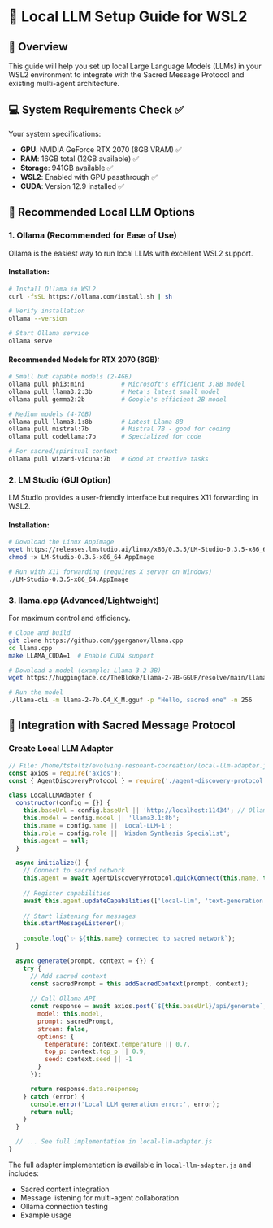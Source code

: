 # 🤖 Local LLM Setup Guide for WSL2

## 🎯 Overview
This guide will help you set up local Large Language Models (LLMs) in your WSL2 environment to integrate with the Sacred Message Protocol and existing multi-agent architecture.

## 💻 System Requirements Check ✅

Your system specifications:
- **GPU**: NVIDIA GeForce RTX 2070 (8GB VRAM) ✅
- **RAM**: 16GB total (12GB available) ✅
- **Storage**: 941GB available ✅
- **WSL2**: Enabled with GPU passthrough ✅
- **CUDA**: Version 12.9 installed ✅

## 🚀 Recommended Local LLM Options

### 1. Ollama (Recommended for Ease of Use)
Ollama is the easiest way to run local LLMs with excellent WSL2 support.

#### Installation:
```bash
# Install Ollama in WSL2
curl -fsSL https://ollama.com/install.sh | sh

# Verify installation
ollama --version

# Start Ollama service
ollama serve
```

#### Recommended Models for RTX 2070 (8GB):
```bash
# Small but capable models (2-4GB)
ollama pull phi3:mini          # Microsoft's efficient 3.8B model
ollama pull llama3.2:3b        # Meta's latest small model
ollama pull gemma2:2b          # Google's efficient 2B model

# Medium models (4-7GB)
ollama pull llama3.1:8b        # Latest Llama 8B
ollama pull mistral:7b         # Mistral 7B - good for coding
ollama pull codellama:7b       # Specialized for code

# For sacred/spiritual context
ollama pull wizard-vicuna:7b   # Good at creative tasks
```

### 2. LM Studio (GUI Option)
LM Studio provides a user-friendly interface but requires X11 forwarding in WSL2.

#### Installation:
```bash
# Download the Linux AppImage
wget https://releases.lmstudio.ai/linux/x86/0.3.5/LM-Studio-0.3.5-x86_64.AppImage
chmod +x LM-Studio-0.3.5-x86_64.AppImage

# Run with X11 forwarding (requires X server on Windows)
./LM-Studio-0.3.5-x86_64.AppImage
```

### 3. llama.cpp (Advanced/Lightweight)
For maximum control and efficiency.

```bash
# Clone and build
git clone https://github.com/ggerganov/llama.cpp
cd llama.cpp
make LLAMA_CUDA=1  # Enable CUDA support

# Download a model (example: Llama 3.2 3B)
wget https://huggingface.co/TheBloke/Llama-2-7B-GGUF/resolve/main/llama-2-7b.Q4_K_M.gguf

# Run the model
./llama-cli -m llama-2-7b.Q4_K_M.gguf -p "Hello, sacred one" -n 256
```

## 🔧 Integration with Sacred Message Protocol

### Create Local LLM Adapter
```javascript
// File: /home/tstoltz/evolving-resonant-cocreation/local-llm-adapter.js
const axios = require('axios');
const { AgentDiscoveryProtocol } = require('./agent-discovery-protocol.js');

class LocalLLMAdapter {
  constructor(config = {}) {
    this.baseUrl = config.baseUrl || 'http://localhost:11434'; // Ollama default
    this.model = config.model || 'llama3.1:8b';
    this.name = config.name || 'Local-LLM-1';
    this.role = config.role || 'Wisdom Synthesis Specialist';
    this.agent = null;
  }

  async initialize() {
    // Connect to sacred network
    this.agent = await AgentDiscoveryProtocol.quickConnect(this.name, this.role);
    
    // Register capabilities
    await this.agent.updateCapabilities(['local-llm', 'text-generation', 'sacred-wisdom']);
    
    // Start listening for messages
    this.startMessageListener();
    
    console.log(`✨ ${this.name} connected to sacred network`);
  }

  async generate(prompt, context = {}) {
    try {
      // Add sacred context
      const sacredPrompt = this.addSacredContext(prompt, context);
      
      // Call Ollama API
      const response = await axios.post(`${this.baseUrl}/api/generate`, {
        model: this.model,
        prompt: sacredPrompt,
        stream: false,
        options: {
          temperature: context.temperature || 0.7,
          top_p: context.top_p || 0.9,
          seed: context.seed || -1
        }
      });

      return response.data.response;
    } catch (error) {
      console.error('Local LLM generation error:', error);
      return null;
    }
  }

  // ... See full implementation in local-llm-adapter.js
}
```

The full adapter implementation is available in `local-llm-adapter.js` and includes:
- Sacred context integration
- Message listening for multi-agent collaboration  
- Ollama connection testing
- Example usage